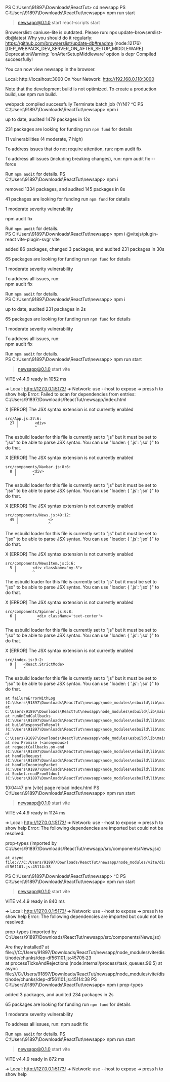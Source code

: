 PS C:\Users\91897\Downloads\ReactTut> cd newsapp
PS C:\Users\91897\Downloads\ReactTut\newsapp> npm run start

> newsapp@0.1.0 start
> react-scripts start

Browserslist: caniuse-lite is outdated. Please run:
  npx update-browserslist-db@latest
  Why you should do it regularly: https://github.com/browserslist/update-db#readme
(node:12176) [DEP_WEBPACK_DEV_SERVER_ON_AFTER_SETUP_MIDDLEWARE] DeprecationWarning: 'onAfterSetupMiddleware' option is depr
Compiled successfully!

You can now view newsapp in the browser.

  Local:            http://localhost:3000
  On Your Network:  http://192.168.0.118:3000

Note that the development build is not optimized.
To create a production build, use npm run build.

webpack compiled successfully
Terminate batch job (Y/N)? 
^C
PS C:\Users\91897\Downloads\ReactTut\newsapp> npm i

up to date, audited 1479 packages in 12s

231 packages are looking for funding
  run `npm fund` for details

11 vulnerabilities (4 moderate, 7 high)

To address issues that do not require attention, run:
  npm audit fix

To address all issues (including breaking changes), run:
  npm audit fix --force

Run `npm audit` for details.
PS C:\Users\91897\Downloads\ReactTut\newsapp> npm i

removed 1334 packages, and audited 145 packages in 8s

41 packages are looking for funding
  run `npm fund` for details

1 moderate severity vulnerability

  npm audit fix

Run `npm audit` for details.       
PS C:\Users\91897\Downloads\ReactTut\newsapp> npm i @vitejs/plugin-react vite-plugin-svgr vite

added 86 packages, changed 3 packages, and audited 231 packages in 30s

65 packages are looking for funding
  run `npm fund` for details       

1 moderate severity vulnerability  

To address all issues, run:        
  npm audit fix

Run `npm audit` for details.       
PS C:\Users\91897\Downloads\ReactTut\newsapp> npm i

up to date, audited 231 packages in 2s

65 packages are looking for funding
  run `npm fund` for details       

1 moderate severity vulnerability  

To address all issues, run:        
  npm audit fix

Run `npm audit` for details.       
PS C:\Users\91897\Downloads\ReactTut\newsapp> npm run start

> newsapp@0.1.0 start
> vite


  VITE v4.4.9  ready in 1052 ms    

  ➜  Local:   http://127.0.0.1:5173/
  ➜  Network: use --host to expose 
  ➜  press h to show help
Error:   Failed to scan for dependencies from entries:
  C:/Users/91897/Downloads/ReactTut/newsapp/index.html

  X [ERROR] The JSX syntax extension is not currently enabled

    src/App.js:27:6:
      27 │       <div>
         ╵       ^

  The esbuild loader for this file is currently set to "js" but it must be set to "jsx" to be able to parse JSX syntax. You can use "loader: { '.js': 'jsx' }" to do that.     


X [ERROR] The JSX syntax extension is not currently enabled

    src/components/Navbar.js:8:6:  
      8 │       <div>
        ╵       ^

  The esbuild loader for this file is currently set to "js" but it must be set to "jsx" to be able to parse JSX syntax. You can use "loader: { '.js': 'jsx' }" to do that.     


X [ERROR] The JSX syntax extension is not currently enabled

    src/components/News.js:49:12:  
      49 │             <>
         ╵             ^

  The esbuild loader for this file is currently set to "js" but it must be set to "jsx" to be able to parse JSX syntax. You can use "loader: { '.js': 'jsx' }" to do that.     


X [ERROR] The JSX syntax extension is not currently enabled

    src/components/NewsItem.js:5:6:
      5 │       <div className="my-3">
        ╵       ^

  The esbuild loader for this file is currently set to "js" but it must be set to "jsx" to be able to parse JSX syntax. You can use "loader: { '.js': 'jsx' }" to do that.     


X [ERROR] The JSX syntax extension is not currently enabled

    src/components/Spinner.js:6:8: 
      6 │         <div className='text-center'>
        ╵         ^

  The esbuild loader for this file is currently set to "js" but it must be set to "jsx" to be able to parse JSX syntax. You can use "loader: { '.js': 'jsx' }" to do that.     


X [ERROR] The JSX syntax extension is not currently enabled

    src/index.js:9:2:
      9 │   <React.StrictMode>     
        ╵   ^

  The esbuild loader for this file is currently set to "js" but it must be set to "jsx" to be able to parse JSX syntax. You can use "loader: { '.js': 'jsx' }" to do that.     


    at failureErrorWithLog (C:\Users\91897\Downloads\ReactTut\newsapp\node_modules\esbuild\lib\main.js:1649:15)
    at C:\Users\91897\Downloads\ReactTut\newsapp\node_modules\esbuild\lib\main.js:1058:25
    at runOnEndCallbacks (C:\Users\91897\Downloads\ReactTut\newsapp\node_modules\esbuild\lib\main.js:1484:45)
    at buildResponseToResult (C:\Users\91897\Downloads\ReactTut\newsapp\node_modules\esbuild\lib\main.js:1056:7)
    at C:\Users\91897\Downloads\ReactTut\newsapp\node_modules\esbuild\lib\main.js:1068:9
    at new Promise (<anonymous>)   
    at requestCallbacks.on-end (C:\Users\91897\Downloads\ReactTut\newsapp\node_modules\esbuild\lib\main.js:1067:54)
    at handleRequest (C:\Users\91897\Downloads\ReactTut\newsapp\node_modules\esbuild\lib\main.js:729:19) 
    at handleIncomingPacket (C:\Users\91897\Downloads\ReactTut\newsapp\node_modules\esbuild\lib\main.js:755:7)
    at Socket.readFromStdout (C:\Users\91897\Downloads\ReactTut\newsapp\node_modules\esbuild\lib\main.js:679:7)
10:04:47 pm [vite] page reload index.html
PS C:\Users\91897\Downloads\ReactTut\newsapp> npm run start

> newsapp@0.1.0 start
> vite


  VITE v4.4.9  ready in 1124 ms    

  ➜  Local:   http://127.0.0.1:5173/
  ➜  Network: use --host to expose 
  ➜  press h to show help
Error: The following dependencies are imported but could not be resolved:

  prop-types (imported by C:/Users/91897/Downloads/ReactTut/newsapp/src/components/News.jsx)

    at async file:///C:/Users/91897/Downloads/ReactTut/newsapp/node_modules/vite/dist/node/chunks/dep-df561101.js:45114:38 
PS C:\Users\91897\Downloads\ReactTut\newsapp> ^C
PS C:\Users\91897\Downloads\ReactTut\newsapp> npm run start

> newsapp@0.1.0 start
> vite


  VITE v4.4.9  ready in 840 ms

  ➜  Local:   http://127.0.0.1:5173/
  ➜  Network: use --host to expose
  ➜  press h to show help
Error: The following dependencies are imported but could not be resolved:

  prop-types (imported by C:/Users/91897/Downloads/ReactTut/newsapp/src/components/News.jsx)

Are they installed?
    at file:///C:/Users/91897/Downloads/ReactTut/newsapp/node_modules/vite/dist/node/chunks/dep-df561101.js:45705:23       
    at processTicksAndRejections (node:internal/process/task_queues:96:5)
    at async file:///C:/Users/91897/Downloads/ReactTut/newsapp/node_modules/vite/dist/node/chunks/dep-df561101.js:45114:38 
PS C:\Users\91897\Downloads\ReactTut\newsapp> npm i prop-types

added 3 packages, and audited 234 packages in 2s

65 packages are looking for funding
  run `npm fund` for details

1 moderate severity vulnerability

To address all issues, run:
  npm audit fix

Run `npm audit` for details.
PS C:\Users\91897\Downloads\ReactTut\newsapp> npm run start

> newsapp@0.1.0 start
> vite


  VITE v4.4.9  ready in 872 ms

  ➜  Local:   http://127.0.0.1:5173/
  ➜  Network: use --host to expose
  ➜  press h to show help
